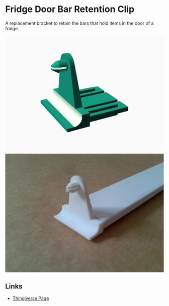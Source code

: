 # Fridge Door Bar Retention Clip

A replacement bracket to retain the bars that hold items in the door of a fridge.

![Bracket rendering](bracketRendering.png)
![Bracket with bar](bracket.jpg)

## Links

- [Thingiverse Page](https://www.thingiverse.com/thing:3128703)
